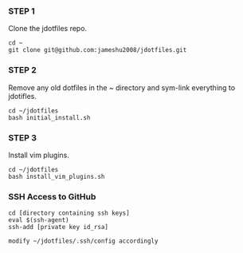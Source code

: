### STEP 1
Clone the jdotfiles repo.
```
cd ~
git clone git@github.com:jameshu2008/jdotfiles.git
```

### STEP 2
Remove any old dotfiles in the ~ directory and sym-link everything to
jdotifles.
```
cd ~/jdotfiles
bash initial_install.sh
```

### STEP 3
Install vim plugins.
```
cd ~/jdotfiles
bash install_vim_plugins.sh
```

### SSH Access to GitHub
```
cd [directory containing ssh keys]
eval $(ssh-agent)
ssh-add [private key id_rsa]

modify ~/jdotfiles/.ssh/config accordingly
```
